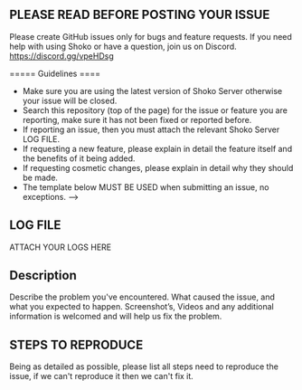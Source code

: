 ## PLEASE READ BEFORE POSTING YOUR ISSUE

Please create GitHub issues only for bugs and feature requests. If you need help with using Shoko or have a question, join us on Discord.
https://discord.gg/vpeHDsg

===== Guidelines ====

- Make sure you are using the latest version of Shoko Server otherwise your issue will be closed.
- Search this repository (top of the page) for the issue or feature you are reporting, make sure it has not been fixed or reported before.
- If reporting an issue, then you must attach the relevant Shoko Server LOG FILE. 
- If requesting a new feature, please explain in detail the feature itself and the benefits of it being added.
- If requesting cosmetic changes, please explain in detail why they should be made. 
- The template below MUST BE USED when submitting an issue, no exceptions. -->

## LOG FILE

ATTACH YOUR LOGS HERE

## Description

Describe the problem you've encountered. What caused the issue, and what you expected to happen. Screenshot’s, Videos and any additional information is welcomed and will help us fix the problem.

## STEPS TO REPRODUCE

Being as detailed as possible, please list all steps need to reproduce the issue, if we can't reproduce it then we can't fix it.